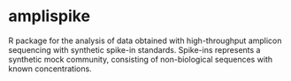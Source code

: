 # amplispike
R package for the analysis of data obtained with high-throughput amplicon sequencing with synthetic spike-in standards.
Spike-ins represents a synthetic mock community, consisting of non-biological sequences with known concentrations.
